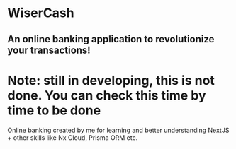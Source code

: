 # WiserCash
## An online banking application to revolutionize your transactions!

# Note: still in developing, this is not done. You can check this time by time to be done

Online banking created by me for learning and better understanding NextJS + other skills like Nx Cloud, Prisma ORM etc. 
